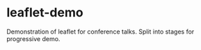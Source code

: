 # leaflet-demo
Demonstration of leaflet for conference talks. Split into stages for progressive demo.
